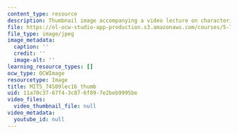 ```yaml
---
content_type: resource
description: Thumbnail image accompanying a video lecture on characterizing fluctuations.
file: https://ol-ocw-studio-app-production.s3.amazonaws.com/courses/5-74-introductory-quantum-mechanics-ii-spring-2009/11a70c3767f43c876f897e2beb9995be_MIT5_74S09lec16_thumb.jpg
file_type: image/jpeg
image_metadata:
  caption: ''
  credit: ''
  image-alt: ''
learning_resource_types: []
ocw_type: OCWImage
resourcetype: Image
title: MIT5_74S09lec16_thumb
uid: 11a70c37-67f4-3c87-6f89-7e2beb9995be
video_files:
  video_thumbnail_file: null
video_metadata:
  youtube_id: null
---
```

